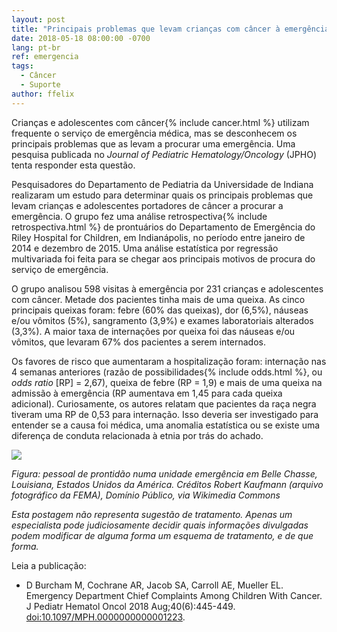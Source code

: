 ```yaml
---
layout: post
title: "Principais problemas que levam crianças com câncer à emergência"
date: 2018-05-18 08:00:00 -0700
lang: pt-br
ref: emergencia
tags:
  - Câncer
  - Suporte
author: ffelix
---
```


Crianças e adolescentes com câncer{% include cancer.html %} utilizam frequente o serviço de emergência médica, mas se desconhecem os principais problemas que as levam a procurar uma emergência. Uma pesquisa publicada no _Journal of Pediatric Hematology/Oncology_ (JPHO) tenta responder esta questão.
<!--more-->

Pesquisadores do Departamento de Pediatria da Universidade de Indiana realizaram um estudo para determinar quais os principais problemas que levam crianças e adolescentes portadores de câncer a procurar a emergência. O grupo fez uma análise retrospectiva{% include retrospectiva.html %} de prontuários do Departamento de Emergência do Riley Hospital for Children, em Indianápolis, no período entre janeiro de 2014 e dezembro de 2015. Uma análise estatística por regressão multivariada foi feita para se chegar aos principais motivos de procura do serviço de emergência.

O grupo analisou 598 visitas à emergência por 231 crianças e adolescentes com câncer. Metade dos pacientes tinha mais de uma queixa. As cinco principais queixas foram: febre (60% das queixas), dor (6,5%), náuseas e/ou vômitos (5%), sangramento (3,9%) e exames laboratoriais alterados (3,3%). A maior taxa de internações por queixa foi das náuseas e/ou vômitos, que levaram 67% dos pacientes a serem internados.

Os favores de risco que aumentaram a hospitalização foram: internação nas 4 semanas anteriores (razão de possibilidades{% include odds.html %}, ou _odds ratio_ [RP] = 2,67), queixa de febre (RP = 1,9) e mais de uma queixa na admissão à emergência (RP aumentava em 1,45 para cada queixa adicional). Curiosamente, os autores relatam que pacientes da raça negra tiveram uma RP de 0,53 para internação. Isso deveria ser investigado para entender se a causa foi médica, uma anomalia estatística ou se existe uma diferença de conduta relacionada à etnia por trás do achado.

![](https://upload.wikimedia.org/wikipedia/commons/3/3f/FEMA_-_18213_-_Photograph_by_Robert_Kaufmann_taken_on_10-25-2005_in_Louisiana.jpg)

_Figura: pessoal de prontidão numa unidade emergência em Belle Chasse, Louisiana, Estados Unidos da América. Créditos Robert Kaufmann (arquivo fotográfico da FEMA), Domínio Público, via Wikimedia Commons_

_Esta postagem não representa sugestão de tratamento. Apenas um especialista pode judiciosamente decidir quais informações divulgadas podem modificar de alguma forma um esquema de tratamento, e de que forma._

Leia a publicação:
- D Burcham M, Cochrane AR, Jacob SA, Carroll AE, Mueller EL. Emergency Department Chief Complaints Among Children With Cancer. J Pediatr Hematol Oncol 2018 Aug;40(6):445-449. [doi:10.1097/MPH.0000000000001223](https://doi.org/10.1097/MPH.0000000000001223).

